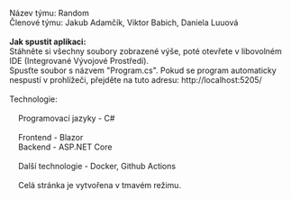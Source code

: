 <p>
    Název týmu: Random
    <br/>
    Členové týmu: Jakub Adamčík, Viktor Babich, Daniela Luuová
    <br/>
    <br/>
    <b>Jak spustit aplikaci:</b>
    <br/>
    Stáhněte si všechny soubory zobrazené výše, poté otevřete v libovolném IDE (Integrované Vývojové Prostředí).
    <br/>
    Spusťte soubor s názvem "Program.cs". Pokud se program automaticky nespustí v prohlížeči, přejděte na tuto adresu: http://localhost:5205/
    <br/>
    <br/>
    Technologie:
        <br/>
        <br/>
        &nbsp;&nbsp;&nbsp;&nbsp;Programovací jazyky - C#
        <br/>
        <br/>
        &nbsp;&nbsp;&nbsp;&nbsp;Frontend - Blazor
        <br/>
        &nbsp;&nbsp;&nbsp;&nbsp;Backend - ASP.NET Core
        <br/>
        <br/>
        &nbsp;&nbsp;&nbsp;&nbsp;Další technologie - Docker, Github Actions
        <br/>
        <br/>
        &nbsp;&nbsp;&nbsp;&nbsp;Celá stránka je vytvořena v tmavém režimu.
<p/>
